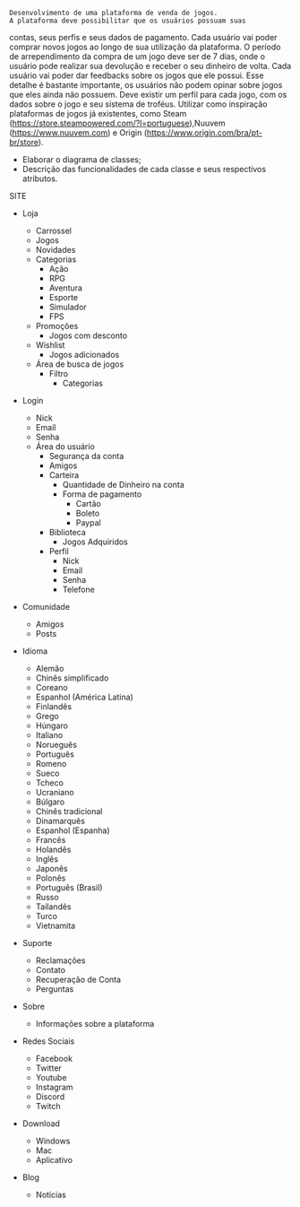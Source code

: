     Desenvolvimento de uma plataforma de venda de jogos.
    A plataforma deve possibilitar que os usuários possuam suas
contas, seus perfis e seus dados de pagamento.
Cada usuário vai poder comprar novos jogos ao longo de sua
utilização da plataforma. O período de arrependimento da
compra de um jogo deve ser de 7 dias, onde o usuário pode
realizar sua devolução e receber o seu dinheiro de volta.
    Cada usuário vai poder dar feedbacks sobre os jogos que ele
possui. Esse detalhe é bastante importante, os usuários não
podem opinar sobre jogos que eles ainda não possuem.
    Deve existir um perfil para cada jogo, com os dados sobre o
jogo e seu sistema de troféus.
    Utilizar como inspiração plataformas de jogos já existentes,
como Steam
    (https://store.steampowered.com/?l=portuguese),Nuuvem
    (https://www.nuuvem.com) e Origin
    (https://www.origin.com/bra/pt-br/store).

- Elaborar o diagrama de classes;
- Descrição das funcionalidades de cada classe e seus
respectivos atributos.

SITE


- Loja
    - Carrossel
    - Jogos
    - Novidades
    - Categorias
        - Ação
        - RPG
        - Aventura
        - Esporte
        - Simulador
        - FPS
    - Promoções
        - Jogos com desconto
    - Wishlist
        - Jogos adicionados
    - Área de busca de jogos
        - Filtro
            - Categorias

- Login
    - Nick
    - Email
    - Senha
    - Área do usuário
        - Segurança da conta
        - Amigos
        - Carteira
            - Quantidade de Dinheiro na conta
            - Forma de pagamento
                - Cartão
                - Boleto
                - Paypal
        - Biblioteca
            - Jogos Adquiridos
        - Perfil
             - Nick
             - Email
             - Senha
             - Telefone


- Comunidade
    - Amigos
    - Posts


- Idioma
    - Alemão
    - Chinês simplificado
    - Coreano
    - Espanhol (América Latina)
    - Finlandês
    - Grego
    - Húngaro
    - Italiano
    - Norueguês
    - Português
    - Romeno
    - Sueco
    - Tcheco
    - Ucraniano
    - Búlgaro
    - Chinês tradicional
    - Dinamarquês
    - Espanhol (Espanha)
    - Francês
    - Holandês
    - Inglês
    - Japonês
    - Polonês
    - Português (Brasil)
    - Russo
    - Tailandês
    - Turco
    - Vietnamita


- Suporte
    - Reclamações
    - Contato
    - Recuperação de Conta
    - Perguntas


- Sobre
    - Informações sobre a plataforma

- Redes Sociais
    - Facebook
    - Twitter
    - Youtube
    - Instagram
    - Discord
    - Twitch


- Download
    - Windows
    - Mac
    - Aplicativo


- Blog
    - Notícias
